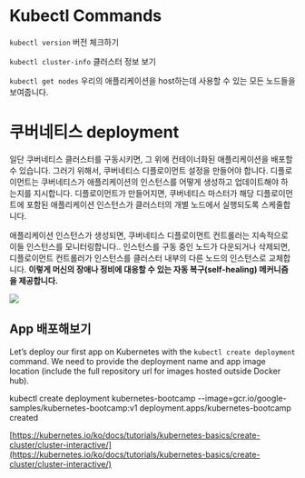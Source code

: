 # Kubectl Commands


`kubectl version`
버전 체크하기

`kubectl cluster-info`
클러스터 정보 보기 

`kubectl get nodes`
우리의 애플리케이션을 host하는데 사용할 수 있는 모든 노드들을 보여줍니다. 


# 쿠버네티스 deployment

일단 쿠버네티스 클러스터를 구동시키면, 그 위에 컨테이너화된 애플리케이션을 배포할 수 있습니다. 그러기 위해서, 쿠버네티스 디플로이먼트 설정을 만들어야 합니다. 디플로이먼트는 쿠버네티스가 애플리케이션의 인스턴스를 어떻게 생성하고 업데이트해야 하는지를 지시합니다. 디플로이먼트가 만들어지면, 쿠버네티스 마스터가 해당 디플로이먼트에 포함된 애플리케이션 인스턴스가 클러스터의 개별 노드에서 실행되도록 스케줄합니다.

애플리케이션 인스턴스가 생성되면, 쿠버네티스 디플로이먼트 컨트롤러는 지속적으로 이들 인스턴스를 모니터링합니다.. 인스턴스를 구동 중인 노드가 다운되거나 삭제되면, 디플로이먼트 컨트롤러가 인스턴스를 클러스터 내부의 다른 노드의 인스턴스로 교체합니다. **이렇게 머신의 장애나 정비에 대응할 수 있는 자동 복구(self-healing) 메커니즘을 제공합니다.**

![](https://d33wubrfki0l68.cloudfront.net/152c845f25df8e69dd24dd7b0836a289747e258a/4a1d2/docs/tutorials/kubernetes-basics/public/images/module_02_first_app.svg)

## App 배포해보기

Let’s deploy our first app on Kubernetes with the `kubectl create deployment` command. We need to provide the deployment name and app image location (include the full repository url for images hosted outside Docker hub).

kubectl create deployment kubernetes-bootcamp --image=gcr.io/google-samples/kubernetes-bootcamp:v1
deployment.apps/kubernetes-bootcamp created



[https://kubernetes.io/ko/docs/tutorials/kubernetes-basics/create-cluster/cluster-interactive/](https://kubernetes.io/ko/docs/tutorials/kubernetes-basics/create-cluster/cluster-interactive/)
<!--stackedit_data:
eyJoaXN0b3J5IjpbLTMxMTk1NzkwMyw3MjE2Njk2NjYsLTIwOD
g3NDY2MTJdfQ==
-->
